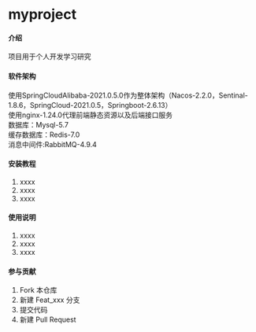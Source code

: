# myproject

#### 介绍
项目用于个人开发学习研究

#### 软件架构
使用SpringCloudAlibaba-2021.0.5.0作为整体架构（Nacos-2.2.0，Sentinal-1.8.6，SpringCloud-2021.0.5，Springboot-2.6.13）<br> 
使用nginx-1.24.0代理前端静态资源以及后端接口服务<br>
数据库：Mysql-5.7<br>
缓存数据库：Redis-7.0<br>
消息中间件:RabbitMQ-4.9.4<br>


#### 安装教程

1.  xxxx
2.  xxxx
3.  xxxx

#### 使用说明

1.  xxxx
2.  xxxx
3.  xxxx

#### 参与贡献

1.  Fork 本仓库
2.  新建 Feat_xxx 分支
3.  提交代码
4.  新建 Pull Request
